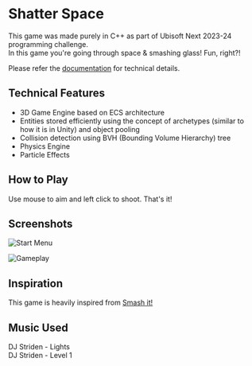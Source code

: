 # Shatter Space

This game was made purely in C++ as part of Ubisoft Next 2023-24 programming challenge.<br>
In this game you're going through space & smashing glass! Fun, right?!

Please refer the [documentation](https://github.com/DNS-404/UbisoftNEXT/blob/main/Documentation/Technical%20Documentation.pdf) for technical details.

## Technical Features
* 3D Game Engine based on ECS architecture
* Entities stored efficiently using the concept of archetypes (similar to how it is in Unity) and object pooling
* Collision detection using BVH (Bounding Volume Hierarchy) tree
* Physics Engine
* Particle Effects

## How to Play

Use mouse to aim and left click to shoot. That's it!

## Screenshots

![Start Menu](https://github.com/DNS-404/UbisoftNEXT/blob/main/Images/StartMenu.png)

![Gameplay](https://github.com/DNS-404/UbisoftNEXT/blob/main/Images/Gameplay.png)

## Inspiration

This game is heavily inspired from [Smash it!](https://en.wikipedia.org/wiki/Smash_Hit)

## Music Used

DJ Striden - Lights <br>
DJ Striden - Level 1
